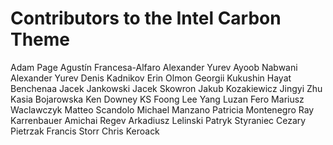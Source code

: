 # Contributors to the Intel Carbon Theme

Adam Page
Agustín Francesa-Alfaro
Alexander Yurev
Ayoob Nabwani
Alexander Yurev
Denis Kadnikov
Erin Olmon
Georgii Kukushin
Hayat Benchenaa
Jacek Jankowski
Jacek Skowron
Jakub Kozakiewicz
Jingyi Zhu
Kasia Bojarowska
Ken Downey
KS Foong
Lee Yang
Luzan Fero
Mariusz Waclawczyk
Matteo Scandolo
Michael Manzano
Patricia Montenegro
Ray Karrenbauer
Amichai Regev
Arkadiusz Lelinski
Patryk Styraniec
Cezary Pietrzak
Francis Storr
Chris Keroack
